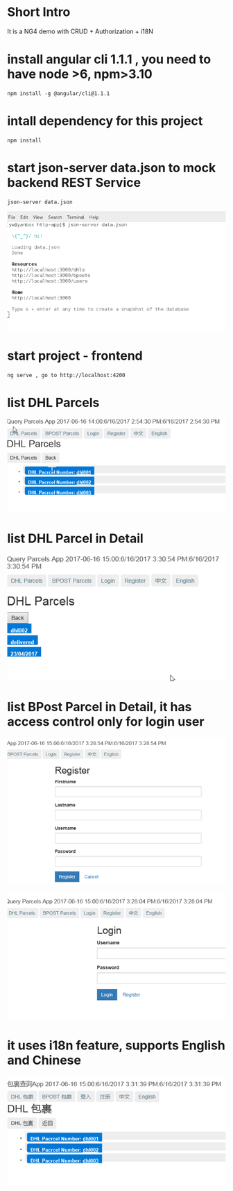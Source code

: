 # Short Intro
It is a NG4 demo with CRUD + Authorization + i18N

# install angular cli 1.1.1 , you need to have node >6, npm>3.10
```
npm install -g @angular/cli@1.1.1
```
# intall dependency for this project
```
npm install 
```
# start json-server data.json to mock backend REST Service
```
json-server data.json
```
![json-server](images/json-server.png)
# start project - frontend
```
ng serve , go to http://localhost:4200
```
# list DHL Parcels 

![dhllist](images/dhllist.png)


# list DHL Parcel in Detail

![dhllist](images/dhldetails.png)


# list BPost Parcel in Detail, it has access control only for login user

![register](images/register.png)

![login](images/login.png)

# it uses i18n feature, supports English and Chinese

![i18n](images/i18ncn.png)
